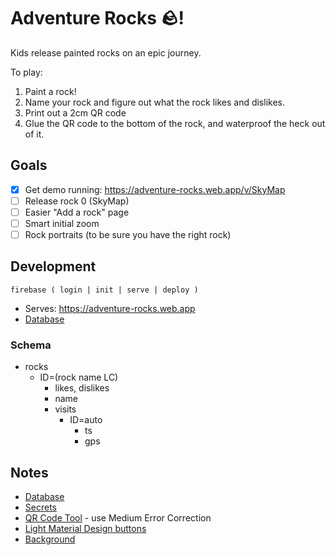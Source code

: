 # Adventure Rocks 🪨!

Kids release painted rocks on an epic journey.

To play:

1. Paint a rock!
2. Name your rock and figure out what the rock likes and dislikes.
3. Print out a 2cm QR code
4. Glue the QR code to the bottom of the rock, and waterproof the heck out of it.

## Goals

- [x] Get demo running: https://adventure-rocks.web.app/v/SkyMap
- [ ] Release rock 0 (SkyMap)
- [ ] Easier "Add a rock" page
- [ ] Smart initial zoom
- [ ] Rock portraits (to be sure you have the right rock)

## Development

`firebase ( login | init | serve | deploy )`

* Serves: https://adventure-rocks.web.app
* [Database](https://console.firebase.google.com/project/adventure-rocks/firestore/data~2F)

### Schema

* rocks
  * ID=(rock name LC)
    * likes, dislikes
    * name
    * visits
      * ID=auto
        * ts
        * gps

## Notes

* [Database](https://github.com/firebase/quickstart-js/blob/master/database/index.html)
* [Secrets](https://github.com/salamanders/adventure-rocks/settings/secrets)
* [QR Code Tool](https://www.nayuki.io/page/qr-code-generator-library) - use Medium Error Correction
* [Light Material Design buttons](https://mildrenben.github.io/surface/docs/buttons.html)
* [Background](https://www.myfreetextures.com/worn-parchment-paper-3/)
